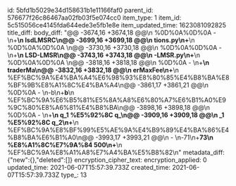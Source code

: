 id: 5bfd1b5029e34d158631b1e11166faf0
parent_id: 576677f26c86467aa02fb03f5e074cc0
item_type: 1
item_id: 5c515056ce4145fda644ede3e5fb1e8e
item_updated_time: 1623081092825
title_diff: 
body_diff: "@@ -3674,16 +3674,18 @@\\n %0D%0A%0D%0A  - \\n+**\\n lsdLMSRC\\n@@ -3699,16 +3699,18 @@\\n tions.py\\n+**\\n %0D%0A%0D%0A    \\n@@ -3730,16 +3730,18 @@\\n %0D%0A%0D%0A  - \\n+**\\n LSD-LMSR\\n@@ -3743,16 +3743,18 @@\\n -LMSR.py\\n+**\\n %0D%0A%0D%0A    \\n@@ -3818,16 +3818,18 @@\\n %0D%0A    - \\n+**\\n traderMa\\n@@ -3832,16 +3832,18 @@\\n erMaxFee\\n+**\\n %EF%BC%9A%E4%BA%A4%E6%98%93%E8%80%85%E4%B8%BA%E8%BF%9B%E8%A1%8C%E4%BA%A4\\n@@ -3861,17 +3861,21 @@\\n %0D%0A    - \\n-b\\n+**b**\\n %EF%BC%9A%E6%B5%81%E5%8A%A8%E6%80%A7%E6%B1%A0%E9%9C%80%E8%A6%81%E4%B8%BA\\n@@ -3898,16 +3898,18 @@\\n %0D%0A    - \\n+**\\n q_1 %E5%92%8C q_\\n@@ -3909,16 +3909,18 @@\\n _1 %E5%92%8C q_2\\n+**\\n  %EF%BC%9A%E8%BF%99%E5%AE%9A%E4%B9%89%E4%BA%86%E4%B8%BA%E6%B1%A0\\n@@ -3993,17 +3993,21 @@\\n   - \\n-71\\n+**73\\n  %E8%A1%8C%E7%9A%84 500\\n+**\\n %EF%BC%9A%E8%A1%A8%E7%A4%BA%E5%B8%82\\n"
metadata_diff: {"new":{},"deleted":[]}
encryption_cipher_text: 
encryption_applied: 0
updated_time: 2021-06-07T15:57:39.733Z
created_time: 2021-06-07T15:57:39.733Z
type_: 13